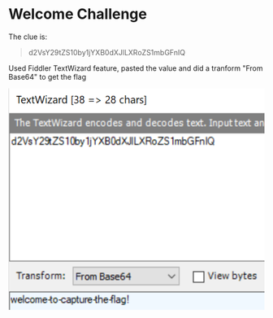 # Welcome Challenge

The clue is:

> d2VsY29tZS10by1jYXB0dXJlLXRoZS1mbGFnIQ

Used Fiddler TextWizard feature, pasted the value and did a tranform "From Base64" to get the flag

![flag](./media/WelcomeChallenge.png)